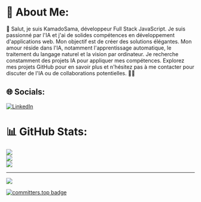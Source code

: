 # 💫 About Me:
👋 Salut, je suis KamadoSama, développeur Full Stack JavaScript. Je suis passionné par l'IA et j'ai de solides compétences en développement d'applications web. Mon objectif est de créer des solutions élégantes. Mon amour réside dans l'IA, notamment l'apprentissage automatique, le traitement du langage naturel et la vision par ordinateur. Je recherche constamment des projets IA pour appliquer mes compétences. Explorez mes projets GitHub pour en savoir plus et n'hésitez pas à me contacter pour discuter de l'IA ou de collaborations potentielles. 🤖💬

## 🌐 Socials:
[![LinkedIn](https://img.shields.io/badge/LinkedIn-%230077B5.svg?logo=linkedin&logoColor=white)](https://www.linkedin.com/in/gnomblehi-ben-arthur-taho-5a05121a3/) 

# 📊 GitHub Stats:
![](https://github-readme-stats.vercel.app/api?username=KamadoSama&theme=dark&hide_border=false&include_all_commits=false&count_private=false)<br/>
![](https://github-readme-streak-stats.herokuapp.com/?user=KamadoSama&theme=dark&hide_border=false)<br/>
![](https://github-readme-stats.vercel.app/api/top-langs/?username=KamadoSama&theme=dark&hide_border=false&include_all_commits=false&count_private=false&layout=compact)

---
[![](https://visitcount.itsvg.in/api?id=KamadoSama&icon=0&color=0)](https://visitcount.itsvg.in)

[![committers.top badge](https://user-badge.committers.top/ivory_coast_private/Kamado_Sama.svg)](https://user-badge.committers.top/ivory_coast_private/Kamado_Sama)

<!-- Proudly created with GPRM ( https://gprm.itsvg.in ) -->
